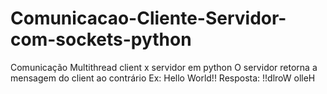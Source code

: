 # Comunicacao-Cliente-Servidor-com-sockets-python
Comunicação Multithread client x servidor em python
O servidor retorna a mensagem do client ao contrário
Ex: Hello World!!
Resposta: !!dlroW olleH
